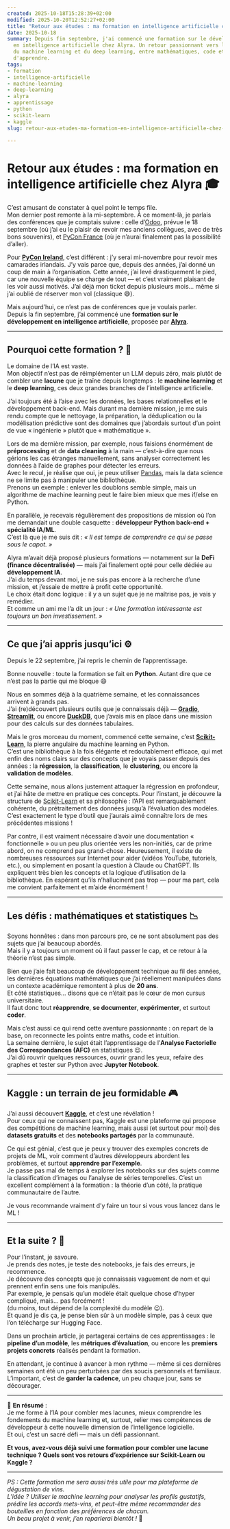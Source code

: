 ```yaml
---
created: 2025-10-18T15:28:39+02:00
modified: 2025-10-20T12:52:27+02:00
title: "Retour aux études : ma formation en intelligence artificielle chez Alyra"
date: 2025-10-18
summary: Depuis fin septembre, j'ai commencé une formation sur le développement 
  en intelligence artificielle chez Alyra. Un retour passionnant vers les bases 
  du machine learning et du deep learning, entre mathématiques, code et plaisir 
  d'apprendre.
tags:
- formation
- intelligence-artificielle
- machine-learning
- deep-learning
- alyra
- apprentissage
- python
- scikit-learn
- kaggle
slug: retour-aux-etudes-ma-formation-en-intelligence-artificielle-chez-alyra

---
```


# Retour aux études : ma formation en intelligence artificielle chez Alyra 🎓

C’est amusant de constater à quel point le temps file.  
Mon dernier post remonte à la mi-septembre. À ce moment-là, je parlais des conférences que je comptais suivre : celle d’[Odoo], prévue le 18 septembre (où j’ai eu le plaisir de revoir mes anciens collègues, avec de très bons souvenirs), et [PyCon France] (où je n’aurai finalement pas la possibilité d’aller).

Pour **[PyCon Ireland]**, c’est différent : j’y serai mi-novembre pour revoir mes camarades irlandais. J’y vais parce que, depuis des années, j’ai donné un coup de main à l’organisation. Cette année, j’ai levé drastiquement le pied, car une nouvelle équipe se charge de tout — et c’est vraiment plaisant de les voir aussi motivés. J’ai déjà mon ticket depuis plusieurs mois… même si j’ai oublié de réserver mon vol (classique 😅).

Mais aujourd’hui, ce n’est pas de conférences que je voulais parler.  
Depuis la fin septembre, j’ai commencé une **formation sur le développement en intelligence artificielle**, proposée par **[Alyra]**.

---

## Pourquoi cette formation ? 🤔

Le domaine de l’IA est vaste.  
Mon objectif n’est pas de réimplémenter un LLM depuis zéro, mais plutôt de combler une **lacune** que je traîne depuis longtemps : le **machine learning** et le **deep learning**, ces deux grandes branches de l’intelligence artificielle.

J’ai toujours été à l’aise avec les données, les bases relationnelles et le développement back-end. Mais durant ma dernière mission, je me suis rendu compte que le nettoyage, la préparation, la déduplication ou la modélisation prédictive sont des domaines que j’abordais surtout d’un point de vue « ingénierie » plutôt que « mathématique ».

Lors de ma dernière mission, par exemple, nous faisions énormément de **préprocessing** et de **data cleaning** à la main — c’est-à-dire que nous gérions les cas étranges manuellement, sans analyser correctement les données à l’aide de graphes pour détecter les erreurs.  
Avec le recul, je réalise que oui, je peux utiliser [Pandas], mais la data science ne se limite pas à manipuler une bibliothèque.  
Prenons un exemple : enlever les doublons semble simple, mais un algorithme de machine learning peut le faire bien mieux que mes if/else en Python.

En parallèle, je recevais régulièrement des propositions de mission où l’on me demandait une double casquette : **développeur Python back-end + spécialité IA/ML**.  
C’est là que je me suis dit : *« Il est temps de comprendre ce qui se passe sous le capot. »*

Alyra m’avait déjà proposé plusieurs formations — notamment sur la **DeFi (finance décentralisée)** — mais j’ai finalement opté pour celle dédiée au **développement IA**.  
J’ai du temps devant moi, je ne suis pas encore à la recherche d’une mission, et j’essaie de mettre à profit cette opportunité.  
Le choix était donc logique : il y a un sujet que je ne maîtrise pas, je vais y remédier.  
Et comme un ami me l’a dit un jour : *« Une formation intéressante est toujours un bon investissement. »*

---

## Ce que j’ai appris jusqu’ici ⚙️

Depuis le 22 septembre, j’ai repris le chemin de l’apprentissage.

Bonne nouvelle : toute la formation se fait en **Python**. Autant dire que ce n’est pas la partie qui me bloque 😄

Nous en sommes déjà à la quatrième semaine, et les connaissances arrivent à grands pas.  
J’ai (re)découvert plusieurs outils que je connaissais déjà — **[Gradio]**, **[Streamlit]**, ou encore **[DuckDB]**, que j’avais mis en place dans une mission pour des calculs sur des données tabulaires.

Mais le gros morceau du moment, commencé cette semaine, c’est **[Scikit-Learn]**, la pierre angulaire du machine learning en Python.  
C’est une bibliothèque à la fois élégante et redoutablement efficace, qui met enfin des noms clairs sur des concepts que je voyais passer depuis des années : la **régression**, la **classification**, le **clustering**, ou encore la **validation de modèles**.

Cette semaine, nous allons justement attaquer la régression en profondeur, et j’ai hâte de mettre en pratique ces concepts. Pour l’instant, je découvre la structure de [Scikit-Learn] et sa philosophie : l’API est remarquablement cohérente, du prétraitement des données jusqu’à l’évaluation des modèles. C’est exactement le type d’outil que j’aurais aimé connaître lors de mes précédentes missions !

Par contre, il est vraiment nécessaire d’avoir une documentation « fonctionnelle » ou un peu plus orientée vers les non-initiés, car de prime abord, on ne comprend pas grand-chose. Heureusement, il existe de nombreuses ressources sur Internet pour aider (vidéos YouTube, tutoriels, etc.), ou simplement en posant la question à Claude ou ChatGPT. Ils expliquent très bien les concepts et la logique d’utilisation de la bibliothèque. En espérant qu’ils n’hallucinent pas trop — pour ma part, cela me convient parfaitement et m’aide énormément !

---

## Les défis : mathématiques et statistiques 📉

Soyons honnêtes : dans mon parcours pro, ce ne sont absolument pas des sujets que j’ai beaucoup abordés.  
Mais il y a toujours un moment où il faut passer le cap, et ce retour à la théorie n’est pas simple.

Bien que j’aie fait beaucoup de développement technique au fil des années, les dernières équations mathématiques que j’ai réellement manipulées dans un contexte académique remontent à plus de **20 ans**.  
Et côté statistiques… disons que ce n’était pas le cœur de mon cursus universitaire.  
Il faut donc tout **réapprendre**, **se documenter**, **expérimenter**, et surtout **coder**.

Mais c’est aussi ce qui rend cette aventure passionnante : on repart de la base, on reconnecte les points entre maths, code et intuition.  
La semaine dernière, le sujet était l’apprentissage de l’**Analyse Factorielle des Correspondances (AFC)** en statistiques 😉.  
J’ai dû rouvrir quelques ressources, ouvrir grand les yeux, refaire des graphes et tester sur Python avec **Jupyter Notebook**.

---

## Kaggle : un terrain de jeu formidable 🎮

J’ai aussi découvert **[Kaggle]**, et c’est une révélation !  
Pour ceux qui ne connaissent pas, Kaggle est une plateforme qui propose des compétitions de machine learning, mais aussi (et surtout pour moi) des **datasets gratuits** et des **notebooks partagés** par la communauté.

Ce qui est génial, c’est que je peux y trouver des exemples concrets de projets de ML, voir comment d’autres développeurs abordent les problèmes, et surtout **apprendre par l’exemple**.  
Je passe pas mal de temps à explorer les notebooks sur des sujets comme la classification d’images ou l’analyse de séries temporelles. C’est un excellent complément à la formation : la théorie d’un côté, la pratique communautaire de l’autre.

Je vous recommande vraiment d’y faire un tour si vous vous lancez dans le ML !

---

## Et la suite ? 🚀

Pour l’instant, je savoure.  
Je prends des notes, je teste des notebooks, je fais des erreurs, je recommence.  
Je découvre des concepts que je connaissais vaguement de nom et qui prennent enfin sens une fois manipulés.  
Par exemple, je pensais qu’un modèle était quelque chose d’hyper compliqué, mais… pas forcément !  
(du moins, tout dépend de la complexité du modèle 😉).  
Et quand je dis ça, je pense bien sûr à un modèle simple, pas à ceux que l’on télécharge sur Hugging Face.

Dans un prochain article, je partagerai certains de ces apprentissages : le **pipeline d’un modèle**, les **métriques d’évaluation**, ou encore les **premiers projets concrets** réalisés pendant la formation.

En attendant, je continue à avancer à mon rythme — même si ces dernières semaines ont été un peu perturbées par des soucis personnels et familiaux.  
L’important, c’est de **garder la cadence**, un peu chaque jour, sans se décourager.

---

🎯 **En résumé** :  
Je me forme à l’IA pour combler mes lacunes, mieux comprendre les fondements du machine learning et, surtout, relier mes compétences de développeur à cette nouvelle dimension de l’intelligence logicielle.  
Et oui, c’est un sacré défi — mais un défi passionnant.

**Et vous, avez-vous déjà suivi une formation pour combler une lacune technique ? Quels sont vos retours d’expérience sur Scikit-Learn ou Kaggle ?**

---

*PS : Cette formation me sera aussi très utile pour ma plateforme de dégustation de vins.  
L’idée ? Utiliser le machine learning pour analyser les profils gustatifs, prédire les accords mets-vins, et peut-être même recommander des bouteilles en fonction des préférences de chacun.  
Un beau projet à venir, j’en reparlerai bientôt !* 🍷

[Odoo]: https://www.odoo.com
[PyCon France]: https://www.pycon.fr/2025/
[PyCon Ireland]: https://pycon.ie/
[Alyra]: https://www.alyra.fr
[Pandas]: https://pandas.pydata.org/
[Scikit-Learn]: https://scikit-learn.org/
[DuckDB]: https://www.duckdb.org
[Gradio]: https://www.gradio.app/
[Streamlit]: https://www.streamlit.io/
[Kaggle]: https://www.kaggle.com
